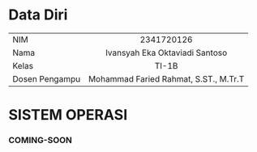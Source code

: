 # Data Diri
|         |              |   
| ------------- |:-------------:| 
|   NIM      |       2341720126  | 
|   Nama      |     Ivansyah Eka Oktaviadi Santoso      |   
|   Kelas    | TI-1B      |   
|  Dosen Pengampu | Mohammad Faried Rahmat, S.ST., M.Tr.T |

# SISTEM OPERASI 
### COMING-SOON

